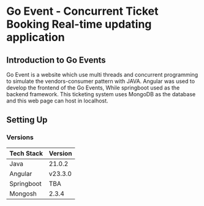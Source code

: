 # Go Event - Concurrent Ticket Booking Real-time updating application
## Introduction to Go Events

Go Event is a website which use multi threads and concurrent programming to simulate the vendors-consumer pattern with JAVA. Angular was used to develop the frontend of the Go Events,
While springboot used as the backend framework. This ticketing system uses MongoDB as the database and this web page can host in localhost.

## Setting Up
### Versions
Tech Stack | Version
-----------|---------
Java       | 21.0.2
Angular    | v23.3.0
Springboot | TBA
Mongosh    | 2.3.4
